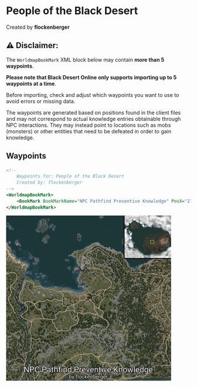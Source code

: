 # People of the Black Desert
Created by **flockenberger**

## ⚠️ Disclaimer:
The `WorldmapBookMark` XML block below may contain **more than 5 waypoints**.

**Please note that Black Desert Online only supports importing up to 5 waypoints at a time**.

Before importing, check and adjust which waypoints you want to use to avoid errors or missing data.

The waypoints are generated based on positions found in the client files and may not correspond to actual knowledge entries obtainable through NPC interactions.
They may instead point to locations such as mobs (monsters) or other entities that need to be defeated in order to gain knowledge.

## Waypoints
```xml
<!--
    Waypoints for: People of the Black Desert
    Created by: flockenberger
-->
<WorldmapBookMark>
    <BookMark BookMarkName="NPC Pathfind Preventive Knowledge" PosX="21895.599609375" PosY="-6342.47021484375" PosZ="76496.703125" />
</WorldmapBookMark>
```

<img src="./People of the Black Desert_NPC Pathfind Preventive Knowledge_Preview.webp" width="450"/> 